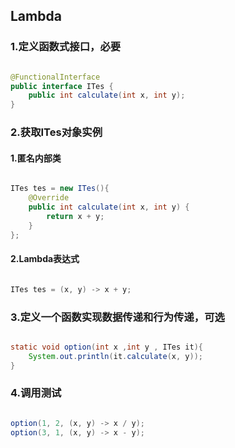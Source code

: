 ## Lambda


### 1.定义函数式接口，必要

```Java

@FunctionalInterface
public interface ITes {
    public int calculate(int x, int y);
}

```


### 2.获取ITes对象实例

#### 1.匿名内部类

```Java

ITes tes = new ITes(){
	@Override
	public int calculate(int x, int y) {
		return x + y;
	}
};

```

#### 2.Lambda表达式

```Java

ITes tes = (x, y) -> x + y;

```


### 3.定义一个函数实现数据传递和行为传递，可选

```Java

static void option(int x ,int y , ITes it){
    System.out.println(it.calculate(x, y));
}

```


### 4.调用测试

```Java

option(1, 2, (x, y) -> x / y);
option(3, 1, (x, y) -> x - y);

```

